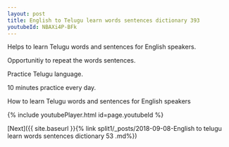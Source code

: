 ```yaml
---
layout: post
title: English to Telugu learn words sentences dictionary 393 
youtubeId: NBAXi4P-BFk
---
```

 
 
Helps to learn Telugu words and sentences for English speakers.

Opportunitiy to repeat the words sentences. 

Practice Telugu language. 
 
10 minutes practice every day. 
 
How to learn Telugu words and sentences for English speakers 
 
{% include youtubePlayer.html id=page.youtubeId %}
 
 
[Next]({{ site.baseurl }}{% link  split1/_posts/2018-09-08-English to telugu learn words sentences dictionary 53 .md%})
 

